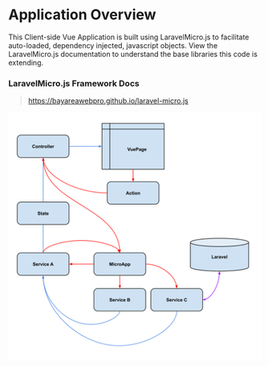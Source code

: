 # Application Overview

This Client-side Vue Application is built using LaravelMicro.js to facilitate 
auto-loaded, dependency injected, javascript objects. View the LaravelMicro.js 
documentation to understand the base libraries this code is extending.

### LaravelMicro.js Framework Docs
> https://bayareawebpro.github.io/laravel-micro.js

![Home](../img/MicroApp.svg)
